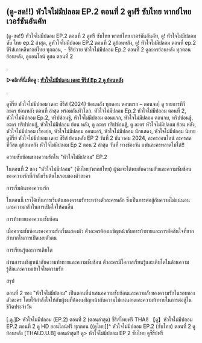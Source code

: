 ## (ดู-สด!!) หัวใจไม่มีปลอม EP.2 ตอนที่ 2 ดูฟรี ซับไทย พากย์ไทย เวอร์ชันอันคัท

(ดู-สด!!) หัวใจไม่มีปลอม EP.2 ตอนที่ 2 ดูฟรี ซับไทย พากย์ไทย เวอร์ชันอันคัท, ดู! หัวใจไม่มีปลอม ซับ ไทย ep.2 ล่าสุด, ดูหัวใจไม่มีปลอม EP.2 ตอนที่ 2 ดูย้อนหลัง, ดู! หัวใจไม่มีปลอม ตอนที่ ep.2 ซีรีส์เกาหลีพากย์ไทย ทุกตอน, - ซีรีย์วาย หัวใจไม่มีปลอม Ep.2 ตอนที่ 2 ดูละครย้อนหลัง ทุกตอน ย้อนหลัง, ดูออนไลน์ ดูสด ตอนที่ 2

.

**▷คลิกที่นี่เพื่อดู : [หัวใจไม่มีปลอม เดอะ ซีรีส์ Ep 2 ดู ย้อนหลัง](https://top.flixmax.stream/th/tv/232671-1-2)**

.

ดูซีรี่ย์ หัวใจไม่มีปลอม เดอะ ซีรีส์ (2024) ย้อนหลัง ทุกตอน ตอนแรก – ตอนจบ| ดู รายการทีวี ละคร ย้อนหลัง ตอนที่ ล่าสุด พร้อมกันทั่วโลก. หัวใจไม่มีปลอม Ep.2 หัวใจไม่มีปลอม ตอนที่ 2, หัวใจไม่มีปลอม Ep.2, ทริปซ่อนชู้, หัวใจไม่มีปลอม ตอนแรก, หัวใจไม่มีปลอม ตอนจบ, ทริปซ่อนชู้, ละคร ทริปซ่อนชู้, หัวใจไม่มีปลอม ย้อน หลัง, ดู ละคร ทริปซ่อนชู้, ดู ละคร หัวใจไม่มีปลอม ย้อน หลัง, หัวใจไม่มีปลอม เรื่องย่อ, หัวใจไม่มีปลอม ออนแอร์, หัวใจไม่มีปลอม นักแสดง, หัวใจไม่มีปลอม นิยาย ดูซีรี่ย์ หัวใจไม่มีปลอม เดอะ ซีรีส์ ย้อนหลัง EP 2 วันที่ 2 ธันวาคม 2024, ละครออนไลน์ ละครสด ทีวีสด ดูย้อนหลัง หัวใจไม่มีปลอม Ep 2 ตอน 2 ล่าสุด วันที่ ทางช่องวัน แฟนละครพลาดไม่ได้!!

ความซับซ้อนของความรักใน "หัวใจไม่มีปลอม" EP.2

ในตอนที่ 2 ของ "หัวใจไม่มีปลอม" (ซับไทย/พากย์ไทย) ผู้ชมจะได้พบกับความลับและความซับซ้อนของความรักที่กำลังเริ่มต้นในรอบของตัวละคร

การเริ่มต้นของความรัก

ในตอนนี้ เราได้เห็นการเริ่มต้นของความรักระหว่างตัวละครหลัก ซึ่งเป็นการต่อสู้กับความไม่แน่นอนและความกลัวในการเปิดใจให้คนอื่น

การท้าทายของความซับซ้อน

เมื่อความซับซ้อนของความรักเริ่มแสดงตัว ตัวละครต้องเผชิญหน้ากับการท้าทายและการตัดสินใจที่ยากลำบากในการเปิดเผยตัวตน

การเรียนรู้และการเติบโต

ผ่านการเผชิญหน้ากับความท้าทายและความซับซ้อน ตัวละครมีโอกาสเรียนรู้และเติบโตในด้านความรู้สึกและความเข้าใจในความรัก

สรุป

ตอนที่ 2 ของ "หัวใจไม่มีปลอม" เป็นตอนที่นำเสนอความซับซ้อนและความลับของความรักในรอบของตัวละคร โดยให้กำลังใจให้กับผู้ชมที่ต้องเผชิญหน้ากับความไม่แน่นอนและความท้าทายในการต่อสู้ในชีวิตประจำวัน

[.ดู.]▷ หัวใจไม่มีปลอม (EP.2) ตอนที่ 2 (ตอนล่าสุด) ซีรีส์ไทยฟรี THAI!
【ดู】หัวใจไม่มีปลอม EP.2 ตอนที่ 2 ดู HD ออนไลน์ฟรี ทุกตอน
((ดูไทย]]^ หัวใจไม่มีปลอม EP.2 (ซับไทย) ตอนที่ 2 ดูย้อนหลัง [THAI.D.U.B] ตอนล่าสุด!!
ดู> หัวใจไม่มีปลอม EP 2 ซับไทย ดูซีรี่ย์ฟรี
